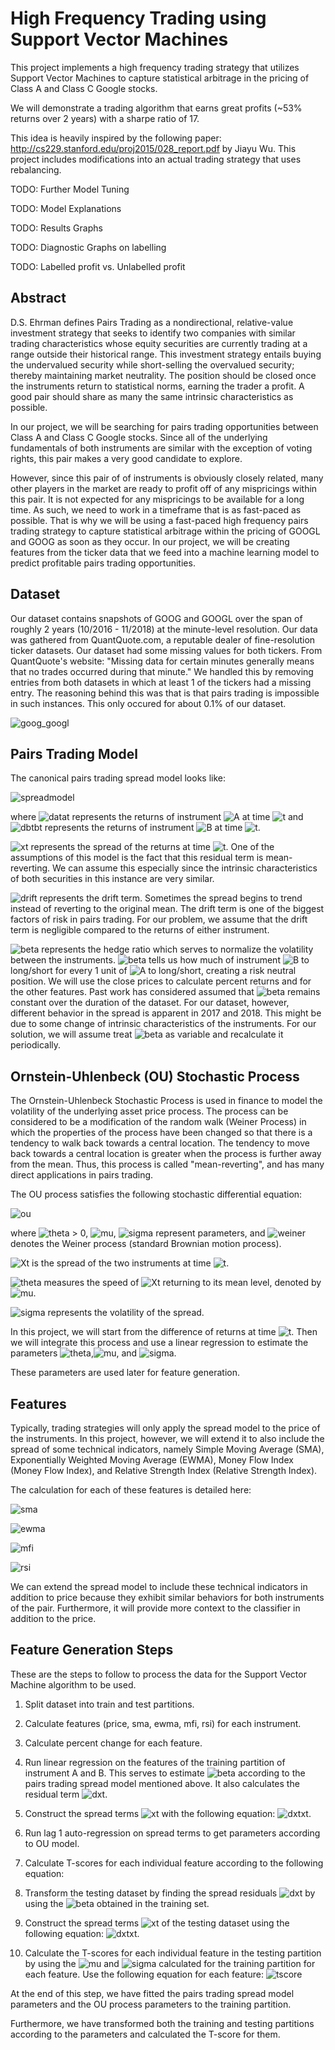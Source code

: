 # High Frequency Trading using Support Vector Machines
This project implements a high frequency trading strategy that utilizes Support Vector Machines to capture statistical arbitrage in the pricing of Class A and Class C Google stocks. 

We will demonstrate a trading algorithm that earns great profits (~53% returns over 2 years) with a sharpe ratio of 17.

This idea is heavily inspired by the following paper: http://cs229.stanford.edu/proj2015/028_report.pdf by Jiayu Wu. This project includes modifications into an actual trading strategy that uses rebalancing. 

TODO: Further Model Tuning

TODO: Model Explanations

TODO: Results Graphs

TODO: Diagnostic Graphs on labelling

TODO: Labelled profit vs. Unlabelled profit

## Abstract
D.S. Ehrman defines Pairs Trading as a nondirectional, relative-value investment strategy that seeks to
identify two companies with similar trading characteristics whose equity securities are currently trading at a range outside their historical range. 
This investment strategy entails buying the undervalued security while short-selling the overvalued security; thereby maintaining market neutrality.
The position should be closed once the instruments return to statistical norms, earning the trader a profit. A good pair should share as many the same intrinsic characteristics as possible. 

In our project, we will be searching for pairs trading opportunities between Class A and Class C Google stocks. Since all of the underlying fundamentals of both instruments are similar with the exception of voting rights, this pair makes a very good candidate to explore. 

However, since this pair of of instruments is obviously closely related, many other players in the market are ready to profit off of any mispricings within this pair. It is not expected for any mispricings to be available for a long time. As such, we need to work in a timeframe that is as fast-paced as possible. That is why we will be using a fast-paced high frequency pairs trading strategy to capture statistical arbitrage within the pricing of GOOGL and GOOG as soon as they occur. In our project, we will be creating features from the ticker data that we feed into a machine learning model to predict profitable pairs trading opportunities. 

## Dataset
Our dataset contains snapshots of GOOG and GOOGL over the span of roughly 2 years (10/2016 - 11/2018) at the minute-level resolution. 
Our data was gathered from QuantQuote.com, a reputable dealer of fine-resolution ticker datasets. 
Our dataset had some missing values for both tickers. From QuantQuote's website: "Missing data for certain minutes generally means that no trades occurred during that minute." 
We handled this by removing entries from both datasets in which at least 1 of the tickers had a missing entry. The reasoning behind this was that is that pairs trading is impossible in such instances. This only occured for about 0.1% of our dataset. 

![goog_googl](imgs/goog_googl.png)

## Pairs Trading Model
The canonical pairs trading spread model looks like: 

![spreadmodel](imgs/pairs_model.gif)

where ![datat](imgs/datat.gif) represents the returns of instrument ![A](imgs/A.gif) at time ![t](imgs/t.gif) and 
![dbtbt](imgs/dbtbt.gif) represents the returns of instrument ![B](imgs/B.gif) at time ![t](imgs/t.gif). 

![xt](imgs/xt.gif) represents the spread of the returns at time ![t](imgs/t.gif). One of the assumptions of this model 
is the fact that this residual term is mean-reverting. We can assume this especially since the intrinsic characteristics 
of both securities in this instance are very similar. 

![drift](imgs/drift.gif) represents the drift term. Sometimes the spread begins to trend instead of reverting to the original mean. The drift term is one of the biggest factors of risk in pairs trading. For our problem, we assume that the drift term is negligible compared to the returns of either instrument. 

![beta](imgs/beta.gif) represents the hedge ratio which serves to normalize the volatility between the instruments. 
![beta](imgs/beta.gif) tells us how much of instrument ![B](imgs/B.gif) to long/short for every 1 unit of ![A](imgs/A.gif) to long/short, creating a risk neutral position. We will use the close prices to calculate percent returns and for the other features. Past work has considered assumed that ![beta](imgs/beta.gif) remains constant over the duration of the dataset. For our dataset, however, different behavior in the spread is apparent in 2017 and 2018. This might be due to some change of intrinsic characteristics of the instruments. For our solution, we will assume treat ![beta](imgs/beta.gif) as variable and recalculate it periodically. 

## Ornstein-Uhlenbeck (OU) Stochastic Process

The Ornstein-Uhlenbeck Stochastic Process is used in finance to model the volatility of the underlying asset price process. The process can be considered to be a modification of the random walk (Weiner Process) in which the properties of the process have been changed so that there is a tendency to walk back towards a central location. The tendency to move back towards a central location is greater when the process is further away from the mean. Thus, this process is called "mean-reverting", and has many direct applications in pairs trading. 

The OU process satisfies the following stochastic differential equation: 

![ou](imgs/ou.gif)

where ![theta](imgs/theta.gif) > 0, ![mu](imgs/mu.gif), ![sigma](imgs/sigma.gif) represent parameters, 
and ![weiner](imgs/weiner.gif) denotes the Weiner process (standard Brownian motion process).

![Xt](imgs/xt.gif) is the spread of the two instruments at time ![t](imgs/t.gif). 

![theta](imgs/theta.gif) measures the speed of ![Xt](imgs/xt.gif) returning to its mean level, denoted by ![mu](imgs/mu.gif). 

![sigma](imgs/sigma.gif) represents the volatility of the spread. 

In this project, we will start from the difference of returns at time ![t](imgs/t.gif). Then we will 
integrate this process and use a linear regression to estimate the parameters ![theta](imgs/theta.gif),![mu](imgs/mu.gif), and ![sigma](imgs/sigma.gif). 

These parameters are used later for feature generation. 

## Features

Typically, trading strategies will only apply the spread model to the price of the instruments. In this project, however, 
we will extend it to also include the spread of some technical indicators, namely Simple Moving Average (SMA), Exponentially Weighted Moving Average (EWMA), Money Flow Index (Money Flow Index), and Relative Strength Index (Relative Strength Index). 

The calculation for each of these features is detailed here: 

![sma](imgs/sma.png)

![ewma](imgs/ewma.png)

![mfi](imgs/mfi.png)

![rsi](imgs/rsi.png)

We can extend the spread model to include these technical indicators in addition to price because they exhibit similar 
behaviors for both instruments of the pair. Furthermore, it will provide more context to the classifier in addition to the price. 

## Feature Generation Steps

These are the steps to follow to process the data for the Support Vector Machine algorithm to be used.

1. Split dataset into train and test partitions.

2. Calculate features (price, sma, ewma, mfi, rsi) for each instrument.

3. Calculate percent change for each feature.

4. Run linear regression on the features of the training partition of instrument A and B. 
This serves to estimate ![beta](imgs/beta.gif) according to the pairs trading spread model mentioned above. 
It also calculates the residual term ![dxt](imgs/dxt.gif).

5. Construct the spread terms ![xt](imgs/xt.gif) with the following equation: ![dxtxt](imgs/dxtxt.gif).

6. Run lag 1 auto-regression on spread terms to get parameters according to OU model. 

7. Calculate T-scores for each individual feature according to the following equation:

8. Transform the testing dataset by finding the spread residuals ![dxt](imgs/dxt.gif) 
by using the ![beta](imgs/beta.gif) obtained in the training set. 

9. Construct the spread terms ![xt](imgs/xt.gif) of the testing dataset using the following equation: ![dxtxt](imgs/dxtxt.gif).

10. Calculate the T-scores for each individual feature in the testing partition by using the ![mu](imgs/mu.gif) 
and ![sigma](imgs/sigma.gif) calculated for the training partition for each feature. 
Use the following equation for each feature: ![tscore](imgs/tscore.gif)

At the end of this step, we have fitted the pairs trading spread model parameters and the OU process parameters to the training partition. 

Furthermore, we have transformed both the training and testing partitions according to the parameters and calculated the T-score for them. 
